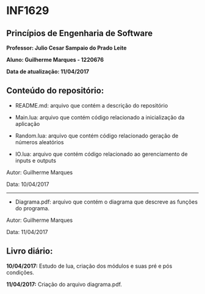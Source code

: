 # INF1629
## Princípios de Engenharia de Software

**Professor: Julio Cesar Sampaio do Prado Leite**

**Aluno: Guilherme Marques - 1220676**

**Data de atualização: 11/04/2017**

## Conteúdo do repositório:

- README.md: arquivo que contém a descrição do repositório

- Main.lua: arquivo que contém código relacionado a inicialização da aplicação

- Random.lua: arquivo que contém código relacionado geração de números aleatórios

- IO.lua: arquivo que contém código relacionado ao gerenciamento de inputs e outputs

Autor: Guilherme Marques

Data: 10/04/2017

 -------------------
 
- Diagrama.pdf: arquivo que contém o diagrama que descreve as funções do programa.

Autor: Guilherme Marques

Data: 11/04/2017

## Livro diário:

**10/04/2017:** Estudo de lua, criação dos módulos e suas pré e pós condições.

**11/04/2017:** Criação do arquivo diagrama.pdf.

